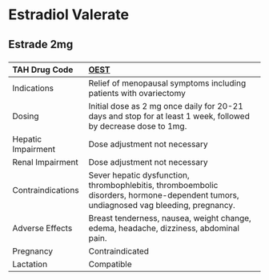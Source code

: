 # Estradiol Valerate

## Estrade 2mg

##### 

| TAH Drug Code      | [OEST](https://www.tahsda.org.tw/drugs/hissearch.php?drug_code=OEST)                                                                  |
|:-------------------|:--------------------------------------------------------------------------------------------------------------------------------------|
| Indications        | Relief of menopausal symptoms including patients with ovariectomy                                                                     |
| Dosing             | Initial dose as 2 mg once daily for 20-21 days and stop for at least 1 week, followed by decrease dose to 1mg.                        |
| Hepatic Impairment | Dose adjustment not necessary                                                                                                         |
| Renal Impairment   | Dose adjustment not necessary                                                                                                         |
| Contraindications  | Sever hepatic dysfunction, thrombophlebitis, thromboembolic disorders, hormone-dependent tumors, undiagnosed vag bleeding, pregnancy. |
| Adverse Effects    | Breast tenderness, nausea, weight change, edema, headache, dizziness, abdominal pain.                                                 |
| Pregnancy          | Contraindicated                                                                                                                       |
| Lactation          | Compatible                                                                                                                            |

